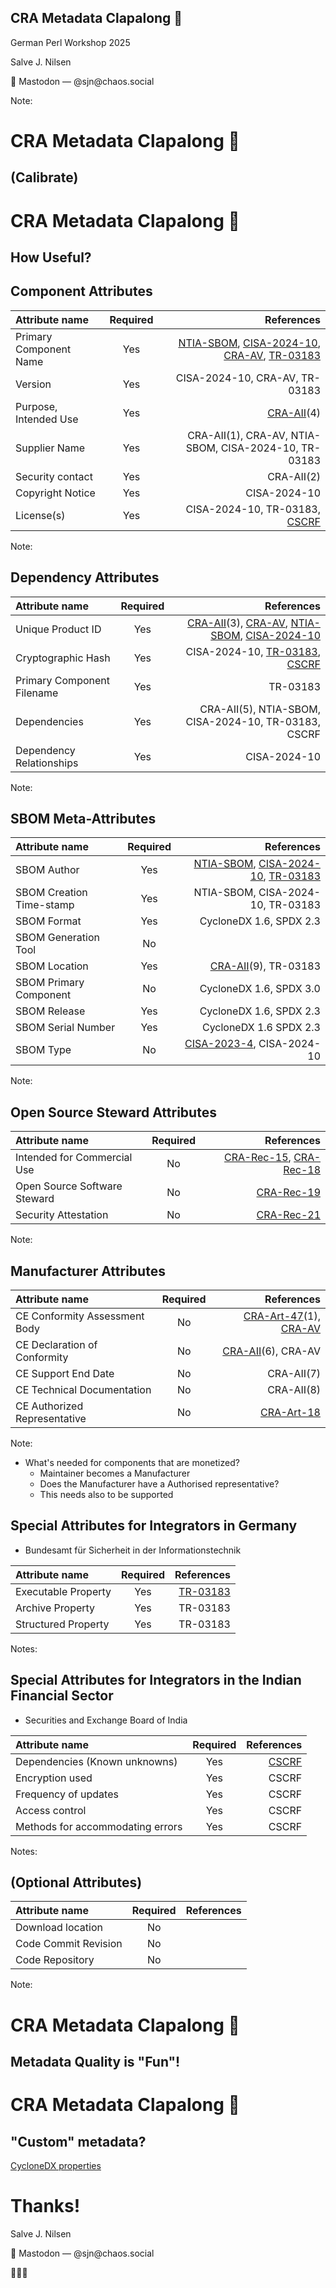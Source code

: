 [comment]: # (Compile this presentation with the command below)
[comment]: # (mdslides pts2024-sbom-intro.md --include ../media)
[comment]: # (...or by running the Makefile with "make")
[comment]: # (mdslides can be installed from https://github.com/dadoomer/markdown-slides/)

[comment]: # (THEME = solarized)

[comment]: # (minScale: 0.4)
[comment]: # (maxScale: 2.0)
[comment]: # (controls: true)
[comment]: # (width: "1440")
[comment]: # (height: "810")
[comment]: # (help: true)
[comment]: # (progress: true)
[comment]: # (controlsBackArrows: "true")


## CRA Metadata Clapalong 👏

German Perl Workshop 2025

Salve J. Nilsen

🐘 Mastodon — @sjn\@chaos.social



Note:


[comment]: # (!!! data-auto-animate)

# CRA Metadata Clapalong 👏

## (Calibrate)


[comment]: # (||| data-auto-animate)

# CRA Metadata Clapalong 👏

## How Useful?


[comment]: # (||| data-auto-animate)

[TR-03183]:https://bsi.bund.de/dok/TR-03183 'TR-03183 Cyber Resilience Requirements for Manufacturers and Products, Part 2'

## Component Attributes

<div style="font-size: x-large;">

[TR-03183]:https://bsi.bund.de/dok/TR-03183 'TR-03183 Cyber Resilience Requirements for Manufacturers and Products, Part 2'
[NTIA-SBOM]:https://www.ntia.doc.gov/files/ntia/publications/sbom_minimum_elements_report.pdf#page=9 'NTIA Minimum Elements for a Software Bill of Materials (SBOM)'
[CISA-2023-4]:https://www.cisa.gov/resources-tools/resources/types-software-bill-materials-sbom 'CISA Types of Software Bill of Materials (SBOM)'
[CISA-2024-10]:https://www.cisa.gov/sites/default/files/2024-10/SBOM%20Framing%20Software%20Component%20Transparency%202024.pdf 'CISA Framing Software Component Transparency: Establishing a Common Software Bill of Materials (SBOM)'
[CRA-II]:https://eur-lex.europa.eu/legal-content/EN/TXT/HTML/?uri=OJ:L_202402847#anx_II 'Information and Instructions to the User'
[CRA-AV]:https://eur-lex.europa.eu/legal-content/EN/TXT/HTML/?uri=OJ:L_202402847#anx_V 'EU Declaration of Conformity'
[CSCRF]:https://www.sebi.gov.in/legal/circulars/aug-2024/cybersecurity-and-cyber-resilience-framework-cscrf-for-sebi-regulated-entities-res-_85964.html 'Cybersecurity and Cyber Resilience Framework (CSCRF) for SEBI Regulated Entities (REs), (GV.SC.S5, page 89), Securities and Exchange Board of India'


| Attribute name                      | Required | References                                            |
| :---------------------------------- | :------: | ----------------------------------------------------: |
| Primary Component Name              | Yes      | [NTIA-SBOM], [CISA-2024-10], [CRA-AV], [TR-03183]     |
| Version                             | Yes      | CISA-2024-10, CRA-AV, TR-03183                        |
| Purpose, Intended Use               | Yes      | [CRA-AII]\(4)                                         |
| Supplier Name                       | Yes      | CRA-AII(1), CRA-AV, NTIA-SBOM, CISA-2024-10, TR-03183 |
| Security contact                    | Yes      | CRA-AII(2)                                            |
| Copyright Notice                    | Yes      | CISA-2024-10                                          |
| License(s)                          | Yes      | CISA-2024-10, TR-03183, [CSCRF]                       |


</div>

Note:


[comment]: # (|||)

## Dependency Attributes

<div style="font-size: x-large;">

[TR-03183]:https://bsi.bund.de/dok/TR-03183 'TR-03183 Cyber Resiliencee Requirements for Manufacturers and Products, Part 2'
[NTIA-SBOM]:https://www.ntia.doc.gov/files/ntia/publications/sbom_minimum_elements_report.pdf#page=9 'NTIA Minimum Elements for a Software Bill of Materials (SBOM)'
[CISA-2023-4]:https://www.cisa.gov/resources-tools/resources/types-software-bill-materials-sbom 'CISA Types of Software Bill of Materials (SBOM)'
[CISA-2024-10]:https://www.cisa.gov/sites/default/files/2024-10/SBOM%20Framing%20Software%20Component%20Transparency%202024.pdf 'CISA Framing Software Component Transparency: Establishing a Common Software Bill of Materials (SBOM)'
[CRA-AII]:https://eur-lex.europa.eu/legal-content/EN/TXT/HTML/?uri=OJ:L_202402847#anx_II 'Information and Instructions to the User'
[CRA-AV]:https://eur-lex.europa.eu/legal-content/EN/TXT/HTML/?uri=OJ:L_202402847#anx_V 'EU Declaration of Conformity'
[CSCRF]:https://www.sebi.gov.in/legal/cireculars/aug-2024/cybersecurity-and-cyber-resilience-framework-cscrf-for-sebi-regulated-entities-res-_85964.html 'Cybersecurity and Cyber Resilience Framework (CSCRF) for SEBI Regulated Entities (REs), (GV.SC.S5, page 89), Securities and Exchange Board of India'

| Attribute name                      | Required | References                                             |
| :---------------------------------- | :------: | -----------------------------------------------------: |
| Unique Product ID                   | Yes      | [CRA-AII]\(3), [CRA-AV], [NTIA-SBOM], [CISA-2024-10]   |
| Cryptographic Hash                  | Yes      | CISA-2024-10, [TR-03183], [CSCRF]                      |
| Primary Component Filename          | Yes      | TR-03183                                               |
| Dependencies                        | Yes      | CRA-AII(5), NTIA-SBOM, CISA-2024-10, TR-03183, CSCRF   |
| Dependency Relationships            | Yes      | CISA-2024-10                                           |

</div>


Note:


[comment]: # (|||)

## SBOM Meta-Attributes

<div style="font-size: x-large;">

[TR-03183]:https://bsi.bund.de/dok/TR-03183 'TR-03183 Cyber Resilience Requirements for Manufacturers and Products, Part 2'
[NTIA-SBOM]:https://www.ntia.doc.gov/files/ntia/publications/sbom_minimum_elements_report.pdf#page=9 'NTIA Minimum Elements for a Software Bill of Materials (SBOM)'
[CISA-2023-4]:https://www.cisa.gov/resources-tools/resources/types-software-bill-materials-sbom 'CISA Types of Software Bill of Materials (SBOM)'
[CISA-2024-10]:https://www.cisa.gov/sites/default/files/2024-10/SBOM%20Framing%20Software%20Component%20Transparency%202024.pdf 'CISA Framing Software Component Transparency: Establishing a Common Software Bill of Materials (SBOM)'
[CRA-AII]:https://eur-lex.europa.eu/legal-content/EN/TXT/HTML/?uri=OJ:L_202402847#anx_II 'Information and Instructions to the User'


| Attribute name                      | Required | References                                 |
| :---------------------------------- | :------: | -----------------------------------------: |
| SBOM Author                         | Yes      | [NTIA-SBOM], [CISA-2024-10], [TR-03183]    |
| SBOM Creation Time-stamp            | Yes      | NTIA-SBOM, CISA-2024-10, TR-03183          |
| SBOM Format                         | Yes      | CycloneDX 1.6, SPDX 2.3                    |
| SBOM Generation Tool                | No       |                                            |
| SBOM Location                       | Yes      | [CRA-AII]\(9), TR-03183                    |
| SBOM Primary Component              | No       | CycloneDX 1.6, SPDX 3.0                    |
| SBOM Release                        | Yes      | CycloneDX 1.6, SPDX 2.3                    |
| SBOM Serial Number                  | Yes      | CycloneDX 1.6  SPDX 2.3                    |
| SBOM Type                           | No       | [CISA-2023-4], CISA-2024-10                |

</div>


Note:

[comment]: # (|||)

## Open Source Steward Attributes

<div style="font-size: x-large;">

[CRA-Rec-15]:https://eur-lex.europa.eu/legal-content/EN/TXT/HTML/?uri=OJ:L_202402847#rct_15 'CRA applies to economic operators that have an intention to monetise a product'
[CRA-Rec-18]:https://eur-lex.europa.eu/legal-content/EN/TXT/HTML/?uri=OJ:L_202402847#rct_18 'Open Source Software Contributors'
[CRA-Rec-19]:https://eur-lex.europa.eu/legal-content/EN/TXT/HTML/?uri=OJ:L_202402847#rct_19 'Open Source Software Stewards, light-touch regulatory regime, and CE mark implications'
[CRA-Rec-21]:https://eur-lex.europa.eu/legal-content/EN/TXT/HTML/?uri=OJ:L_202402847#rct_21 'Voluntary security attestation programs for Open Source projects'

| Attribute name                      | Required | References                                 |
| :---------------------------------- | :------: | -----------------------------------------: |
| Intended for Commercial Use         | No       | [CRA-Rec-15], [CRA-Rec-18]                 |
| Open Source Software Steward        | No       | [CRA-Rec-19]                               |
| Security Attestation                | No       | [CRA-Rec-21]                               |

</div>

Note:


[comment]: # (|||)

## Manufacturer Attributes

<div style="font-size: x-large;">

[CRA-Art-18]:https://eur-lex.europa.eu/legal-content/EN/TXT/HTML/?uri=OJ:L_202402847#art_18 'Authorised representatives'
[CRA-Art-47]:https://eur-lex.europa.eu/legal-content/EN/TXT/HTML/?uri=OJ:L_202402847#art_47 'Operational obligations of notified bodies'
[CRA-AII]:https://eur-lex.europa.eu/legal-content/EN/TXT/HTML/?uri=OJ:L_202402847#anx_II 'Information and Instructions to the User'
[CRA-AV]:https://eur-lex.europa.eu/legal-content/EN/TXT/HTML/?uri=OJ:L_202402847#anx_V 'EU Declaration of Conformity'


| Attribute name                      | Required | References                                 |
| :---------------------------------- | :------: | -----------------------------------------: |
| CE Conformity Assessment Body       | No       | [CRA-Art-47]\(1), [CRA-AV]                 |
| CE Declaration of Conformity        | No       | [CRA-AII]\(6), CRA-AV                      |
| CE Support End Date                 | No       | CRA-AII(7)                                 |
| CE Technical Documentation          | No       | CRA-AII(8)                                 |
| CE Authorized Representative        | No       | [CRA-Art-18]                               |

</div>


Note:

* What's needed for components that are monetized?
  * Maintainer becomes a Manufacturer
  * Does the Manufacturer have a Authorised representative?
  * This needs also to be supported

[comment]: # (|||)

## Special Attributes for Integrators in Germany

* Bundesamt für Sicherheit in der Informationstechnik

<div style="font-size: x-large;">

[TR-03183]:https://bsi.bund.de/dok/TR-03183 'TR-03183 Cyber Resilience Requirements for Manufacturers and Products, Part 2'

| Attribute name                      | Required | References                                 |
| :---------------------------------- | :------: | -----------------------------------------: |
| Executable Property                 | Yes      | [TR-03183]                                 |
| Archive Property                    | Yes      | TR-03183                                   |
| Structured Property                 | Yes      | TR-03183                                   |

</div>


Notes:


[comment]: # (|||)

## Special Attributes for Integrators in the Indian Financial Sector

* Securities and Exchange Board of India

<div style="font-size: x-large;">

[CSCRF]:https://www.sebi.gov.in/legal/circulars/aug-2024/cybersecurity-and-cyber-resilience-framework-cscrf-for-sebi-regulated-entities-res-_85964.html 'Cybersecurity and Cyber Resilience Framework (CSCRF) for SEBI Regulated Entities (REs), (GV.SC.S5, page 89), Securities and Exchange Board of India'

| Attribute name                      | Required | References                                 |
| :---------------------------------- | :------: | -----------------------------------------: |
| Dependencies (Known unknowns)       | Yes      | [CSCRF]                                    |
| Encryption used                     | Yes      | CSCRF                                      |
| Frequency of updates                | Yes      | CSCRF                                      |
| Access control                      | Yes      | CSCRF                                      |
| Methods for accommodating errors    | Yes      | CSCRF                                      |

</div>

Notes:


[comment]: # (|||)

## (Optional Attributes)

<div style="font-size: x-large;">

| Attribute name                      | Required | References                                 |
| :---------------------------------- | :------: | -----------------------------------------: |
| Download location                   | No       |                                            |
| Code Commit Revision                | No       |                                            |
| Code Repository                     | No       |                                            |

</div>

Note:


[comment]: # (!!! data-auto-animate)

# CRA Metadata Clapalong 👏

## Metadata Quality is "Fun"!

[comment]: # (||| data-auto-animate)

# CRA Metadata Clapalong 👏

## "Custom" metadata?

[CycloneDX properties](https://github.com/CycloneDX/cyclonedx-property-taxonomy?tab=readme-ov-file)



[comment]: # (!!! data-auto-animate)

# Thanks!

Salve J. Nilsen

🐘 Mastodon — @sjn\@chaos.social

🦆🦆🦆

